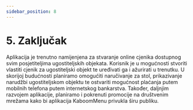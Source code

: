 ```yaml
---
sidebar_position: 8
---
```


# 5. Zaključak

Aplikacija je trenutno namijenjena za stvaranje online cjenika dostupnog svim posjetiteljima ugostiteljskih objekata. Korisnik je u mogućnosti stvoriti vlastiti cjenik za ugostiteljski objekt te uređivati ga i ažurirati u trenutku. U skorijoj budućnosti planiramo omogućiti naručivanje za stol, prikazivanje narudžbi ugostiteljskom objektu te ostvariti mogućnost plaćanja putem mobilnih telefona putem internetskog bankarstva. Također, daljnjim razvojem aplikacije, planiramo i pokrenuti promocije na društvenim mrežama kako bi aplikacija KaboomMenu privukla širu publiku.

